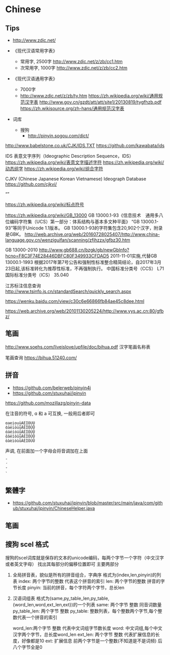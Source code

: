 # Chinese

## Tips
* http://www.zdic.net/
* 《现代汉语常用字表》
  * 常用字, 2500字 http://www.zdic.net/z/zb/cc1.htm
  * 次常用字, 1000字 http://www.zdic.net/z/zb/cc2.htm
* 《现代汉语通用字表》
  * 7000字
  * http://www.zdic.net/z/zb/ty.htm
https://zh.wikipedia.org/wiki/通用规范汉字表
http://www.gov.cn/gzdt/att/att/site1/20130819/tygfhzb.pdf
https://zh.wikisource.org/zh-hans/通用规范汉字表

* 词库
  * 搜狗
    * http://pinyin.sogou.com/dict/


http://www.babelstone.co.uk/CJK/IDS.TXT
https://github.com/kawabata/ids

IDS 
表意文字序列（Ideographic Description Sequence，IDS）
https://zh.wikipedia.org/wiki/表意文字描述字符
https://zh.wikipedia.org/wiki/动态组字
https://zh.wikipedia.org/wiki/组合字符

CJKV (Chinese Japanese Korean Vietnamese) Ideograph Database
https://github.com/cjkvi/

“”

https://zh.wikipedia.org/wiki/标点符号

https://zh.wikipedia.org/wiki/GB_13000
GB 13000.1-93《信息技术　通用多八位编码字符集（UCS）第一部分：体系结构与基本多文种平面》
“GB 13000.1-93”等同于Unicode 1.1版本。
GB 13000.1-93的字符集包含20,902个汉字，附录是GBK。
http://web.archive.org/web/20160728025407/http://www.china-language.gov.cn/wenziguifan/scanning/zfjhzzx/gfbz30.htm

GB 13000-2010
http://www.gb688.cn/bzgk/gb/newGbInfo?hcno=F8C3F74E28446DBFC80F349933CFDAD5
2011-11-01实施,代替GB 13000.1-1993 根据2017年第7号公告和强制性标准整合精简结论，自2017年3月23日起,该标准转化为推荐性标准，不再强制执行。
中国标准分类号（CCS） L71 国际标准分类号（ICS） 35.040

江苏标注信息查询
http://www.tsinfo.js.cn/standardSearch/quickly_search.aspx

https://wenku.baidu.com/view/c30c6e66866fb84ae45c8dee.html

https://web.archive.org/web/20101130205224/http://www.yys.ac.cn:80/gfbz/




## 笔画
http://www.soehs.com/liveislove/upfile/doc/bihua.pdf
汉字笔画名称表

笔画查询
https://bihua.51240.com/

## 拼音
* https://github.com/belerweb/pinyin4j
* https://github.com/stuxuhai/jpinyin


https://github.com/mozillazg/pinyin-data


在注音的符号, ɑ 和 a 可互换, 一般用后者即可
```
ɑaeiouüAEIOUÜ
ɑ̄āēīōūǖĀĒĪŌŪǕ
ɑ́áéíóúǘÁÉÍÓÚǗ
ɑ̌ǎěǐǒǔǚǍĚǏǑǓǙ
ɑ̀àèìòùǜÀÈÌÒÙǛ
```

声调, 在前面加一个字母会将音调加在上面
```
̄
́
̌
̀
```

## 繁體字
* https://github.com/stuxuhai/jpinyin/blob/master/src/main/java/com/github/stuxuhai/jpinyin/ChineseHelper.java

## 笔画

## 搜狗 scel 格式

搜狗的scel词库就是保存的文本的unicode编码，每两个字节一个字符（中文汉字或者英文字母）
找出其每部分的偏移位置即可
主要两部分

1. 全局拼音表，貌似是所有的拼音组合，字典序
      格式为(index,len,pinyin)的列表
      index: 两个字节的整数 代表这个拼音的索引
      len: 两个字节的整数 拼音的字节长度
      pinyin: 当前的拼音，每个字符两个字节，总长len

2. 汉语词组表
      格式为(same,py_table_len,py_table,{word_len,word,ext_len,ext})的一个列表
      same: 两个字节 整数 同音词数量
      py_table_len:  两个字节 整数
      py_table: 整数列表，每个整数两个字节,每个整数代表一个拼音的索引

      word_len:两个字节 整数 代表中文词组字节数长度
      word: 中文词组,每个中文汉字两个字节，总长度word_len
      ext_len: 两个字节 整数 代表扩展信息的长度，好像都是10
      ext: 扩展信息 前两个字节是一个整数(不知道是不是词频) 后八个字节全是0
